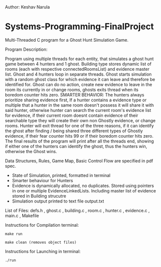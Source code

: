Author: Keshav Narula

# Systems-Programming-FinalProject
Multi-Threaded C program for a Ghost Hunt Simulation Game.

Program Description:

Program using multiple threads for each entity, that simulates a ghost hunt game between 4 hunters and 1 ghost. Building type stores dynamic list of rooms (each with respective connectedRoomsList) and evidence master list. Ghost and 4 hunters loop in separate threads. Ghost starts simulation with a random ghost class for which evidence it can leave and therefore be identified for. Ghost can do no action, create new evidence to leave in the room its currently in or change rooms, ghosts exits thread when its boredom counter hits zero. SMARTER BEHAVIOR: The hunters always prioritize sharing evidence first, If a hunter contains a evidence type or multiple that a hunter in the same room doesn't possess it will share it with said hunter, otherwise hunter can search the current room's evidence list for evidence, if their current room doesnt contain evidence of their searchable type they will create their own non Ghostly evidence, or change rooms. Hunter will exit thread for one of the three reasons, if it can identify the ghost after finding / being shared three different types of Ghostly evidence, if their fear counter hits 99 or if their boredom counter hits zero. The final results of the program will print after all the threads end, showing if either one of the hunters can identify the ghost, thus the hunters win, otherwise the Ghost wins.


Data Structures, Rules, Game Map, Basic Control Flow are specified in pdf spec.
  + State of Simulation, printed, formatted in terminal
  + Smarter behaviour for Hunters
  + Evidence is dynamically allocated, no duplicates. Stored using pointers in one or multiple EvidenceLinkedLists. Including master list of evidence stored in       	  Building strucutre
  + Simulation output printed to text file output.txt

List of Files:
	defs.h , ghost.c , building.c , room.c , hunter.c , evidence.c , main.c , Makefile

Instructions for Compilation terminal:
	
	make run

	make clean (removes object files)

Instructions for Launching in terminal:
	
	./run
